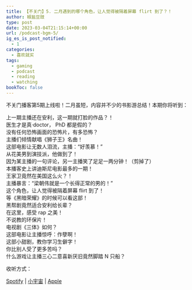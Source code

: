 ```yaml
---
title: 【不关门】5. 二月遇到的哪个角色，让人觉得被隔着屏幕 flirt 到了？！
author: 椒盐豆豉
type: post
date: 2023-03-04T21:15:14+00:00
url: /podcast-bgm-5/
ig_es_is_post_notified:
  - 1
categories:
  - 喜欢就买
tags:
  - gaming
  - podcast
  - reading
  - watching
bookToc: false
---
```

不关门播客第5期上线啦！二月虽短，内容并不少的书影游总结！本期你将听到：

上一期主播还在安利，这一期就打脸的作品？！  
医生才是真·doctor， PhD 都是假的？  
没有任何恐怖画面的恐怖片，有多恐怖？  
主播们倾情献唱《狮子王》名曲！  
这部电影让无数人泪流，主播：“好羡慕！”  
从花美男到演技派，他做到了！  
因为某主播的一句评论，另一主播笑了足足一两分钟！（剪掉了）  
本播客史上讲迪斯尼电影最多的一期！  
王家卫竟然在美国这么火？！  
主播暴言：“梁朝伟就是一个长得正常的男的！”  
这个角色，让人觉得被隔着屏幕 flirt 到了！  
等《黑暗荣耀》的时候可以看这部！  
黑帮剧竟然适合安利给长辈？  
在这里，感受 rap 之美！  
不说教的环保片！  
电视剧《三体》如何？  
这部电影让主播惊呼：作孽啊！  
这部小甜剧，教你学习生僻字！  
你比别人受了更多苦吗？  
什么游戏让主播三心二意喜新厌旧竟然脚踏 N 只船？

收听方式：

[Spotify][1] | [小宇宙][2] | [Apple][3]



 [1]: https://open.spotify.com/episode/7rbbDBEfnTJlqTRCb0iMBo
 [2]: https://www.xiaoyuzhoufm.com/episode/64026eeb2b769b7327955a4a
 [3]: https://podcasts.apple.com/us/podcast/%E4%B8%8D%E5%85%B3%E9%97%A8/id1666397078